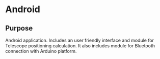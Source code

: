 # Android

## Purpose

Android application.
Includes an user friendly interface and module for Telescope positioning calculation.
It also includes module for Bluetooth connection with Arduino platform.
